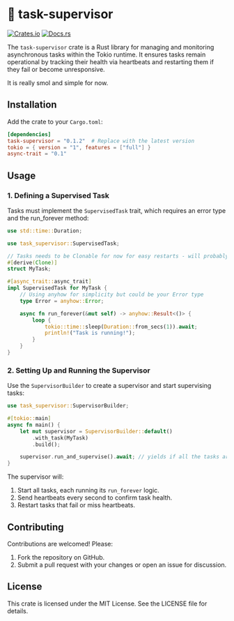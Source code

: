 # 🤖 task-supervisor

[![Crates.io](https://img.shields.io/crates/v/supervisor.svg)](https://crates.io/crates/supervisor)
[![Docs.rs](https://docs.rs/supervisor/badge.svg)](https://docs.rs/supervisor)

The `task-supervisor` crate is a Rust library for managing and monitoring asynchronous tasks within the Tokio runtime. It ensures tasks remain operational by tracking their health via heartbeats and restarting them if they fail or become unresponsive.

It is really smol and simple for now.

## Installation

Add the crate to your `Cargo.toml`:

```toml
[dependencies]
task-supervisor = "0.1.2"  # Replace with the latest version
tokio = { version = "1", features = ["full"] }
async-trait = "0.1"
```

## Usage

### 1. Defining a Supervised Task

Tasks must implement the `SupervisedTask` trait, which requires an error type and the run_forever method:

```rust
use std::time::Duration;

use task_supervisor::SupervisedTask;

// Tasks needs to be Clonable for now for easy restarts - will probably change.
#[derive(Clone)]
struct MyTask;

#[async_trait::async_trait]
impl SupervisedTask for MyTask {
    // Using anyhow for simplicity but could be your Error type
    type Error = anyhow::Error;

    async fn run_forever(&mut self) -> anyhow::Result<()> {
        loop {
            tokio::time::sleep(Duration::from_secs(1)).await;
            println!("Task is running!");
        }
    }
}
```

### 2. Setting Up and Running the Supervisor

Use the `SupervisorBuilder` to create a supervisor and start supervising tasks:

```rust
use task_supervisor::SupervisorBuilder;

#[tokio::main]
async fn main() {
    let mut supervisor = SupervisorBuilder::default()
        .with_task(MyTask)
        .build();

    supervisor.run_and_supervise().await; // yields if all the tasks are Dead
}
```

The supervisor will:
1. Start all tasks, each running its `run_forever` logic.
2. Send heartbeats every second to confirm task health.
3. Restart tasks that fail or miss heartbeats.

## Contributing

Contributions are welcomed! Please:
1. Fork the repository on GitHub.
2. Submit a pull request with your changes or open an issue for discussion.

## License
This crate is licensed under the MIT License. See the LICENSE file for details.


